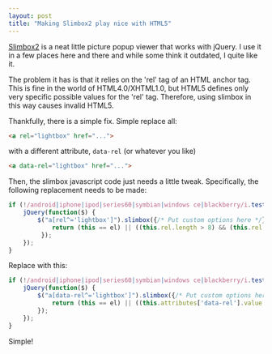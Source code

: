 ```yaml
---
layout: post
title: "Making Slimbox2 play nice with HTML5"
---
```

[Slimbox2](http://www.digitalia.be/software/slimbox2) is a neat little picture popup viewer that works with jQuery. I use it in a few places here and there and while some think it outdated, I quite like it.

The problem it has is that it relies on the 'rel' tag of an HTML anchor tag. This is fine in the world of HTML4.0/XHTML1.0, but HTML5 defines only very specific possible values for the 'rel' tag. Therefore, using slimbox in this way causes invalid HTML5.

Thankfully, there is a simple fix. Simple replace all:
```html
<a rel="lightbox" href="...">
```

with a different attribute, `data-rel` (or whatever you like)
``` html
<a data-rel="lightbox" href="...">
```


Then, the slimbox javascript code just needs a little tweak. Specifically, the following replacement needs to be made:
``` javascript
if (!/android|iphone|ipod|series60|symbian|windows ce|blackberry/i.test(navigator.userAgent)) {
    jQuery(function($) {
        $("a[rel^='lightbox']").slimbox({/* Put custom options here */}, null, function(el) {
            return (this == el) || ((this.rel.length > 8) && (this.rel == el.rel));
         });
    });
}
```

Replace with this:
``` javascript
if (!/android|iphone|ipod|series60|symbian|windows ce|blackberry/i.test(navigator.userAgent)) {
    jQuery(function($) {
        $("a[data-rel^='lightbox']").slimbox({/* Put custom options here */}, null, function(el) {
            return (this == el) || ((this.attributes['data-rel'].value.length > 8) && (this.attributes['data-rel'].value == el.attributes['data-rel'].value));
        });
    });
}
```

Simple!
